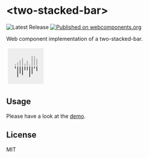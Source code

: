 # &lt;two-stacked-bar&gt;

![Latest Release](https://badgen.net/github/release/nextbitlabs/two-stacked-bar) [![Published on webcomponents.org](https://img.shields.io/badge/webcomponents.org-published-blue.svg)](https://www.webcomponents.org/element/two-stacked-bar)

Web component implementation of a two-stacked-bar.

<img width="100px" src="image.png">

## Usage

Please have a look at the [demo]().

## License

MIT

